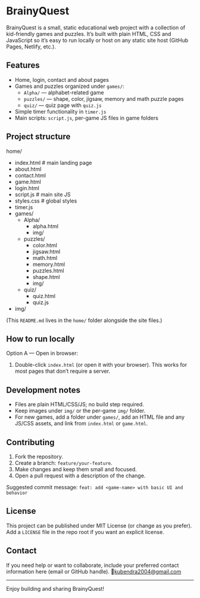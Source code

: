 # BrainyQuest

BrainyQuest is a small, static educational web project with a collection of kid-friendly games and puzzles. It’s built with plain HTML, CSS and JavaScript so it’s easy to run locally or host on any static site host (GitHub Pages, Netlify, etc.).

## Features

- Home, login, contact and about pages
- Games and puzzles organized under `games/`:
  - `Alpha/` — alphabet-related game
  - `puzzles/` — shape, color, jigsaw, memory and math puzzle pages
  - `quiz/` — quiz page with `quiz.js`
- Simple timer functionality in `timer.js`
- Main scripts: `script.js`, per-game JS files in game folders

## Project structure

home/
- index.html        # main landing page
- about.html
- contact.html
- game.html
- login.html
- script.js         # main site JS
- styles.css        # global styles
- timer.js
- games/
  - Alpha/
    - alpha.html
    - img/
  - puzzles/
    - color.html
    - jigsaw.html
    - math.html
    - memory.html
    - puzzles.html
    - shape.html
    - img/
  - quiz/
    - quiz.html
    - quiz.js
- img/

(This `README.md` lives in the `home/` folder alongside the site files.)

## How to run locally

Option A — Open in browser:

1. Double-click `index.html` (or open it with your browser). This works for most pages that don’t require a server.

## Development notes

- Files are plain HTML/CSS/JS; no build step required.
- Keep images under `img/` or the per-game `img/` folder.
- For new games, add a folder under `games/`, add an HTML file and any JS/CSS assets, and link from `index.html` or `game.html`.

## Contributing

1. Fork the repository.
2. Create a branch: `feature/your-feature`.
3. Make changes and keep them small and focused.
4. Open a pull request with a description of the change.

Suggested commit message: `feat: add <game-name> with basic UI and behavior`

## License

This project can be published under MIT License (or change as you prefer). Add a `LICENSE` file in the repo root if you want an explicit license.

## Contact

If you need help or want to collaborate, include your preferred contact information here (email or GitHub handle).
📧kubendra2004@gmail.com

---

Enjoy building and sharing BrainyQuest!
